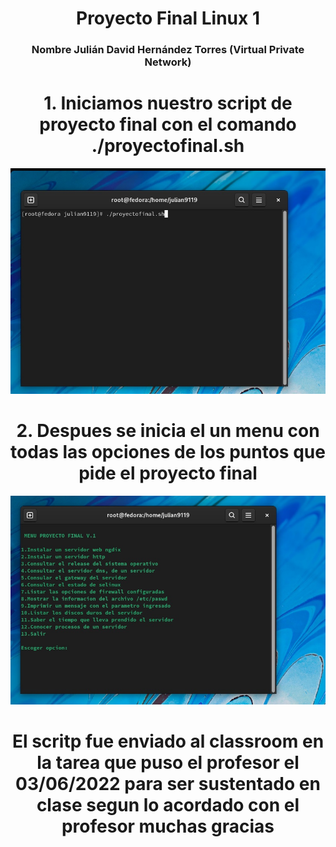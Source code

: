 <h1 align="center">       Proyecto Final Linux 1 </h1>

<h3 align="center">Nombre Julián David Hernández Torres  (Virtual Private Network)</h2>
<h1 align="center"> 1.  Iniciamos  nuestro script de proyecto final con el comando ./proyectofinal.sh  </h1>
<img src="./1.jpg">
<h1 align="center"> 2.  Despues se inicia el un menu con todas las opciones de los puntos que pide el proyecto final</h1>
<img src="./2.jpg">
<h1 align="center"> El scritp fue  enviado al classroom en la tarea que puso el profesor el 03/06/2022 para ser sustentado en clase segun lo acordado con el profesor muchas gracias</h1>
